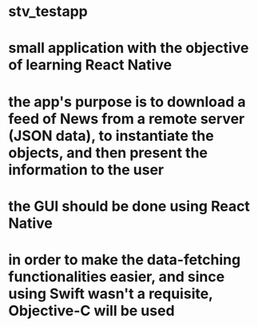 # stv_testapp
# small application with the objective of learning React Native
# the app's purpose is to download a feed of News from a remote server (JSON data), to instantiate the objects, and then present the information to the user
# the GUI should be done using React Native

# in order to make the data-fetching functionalities easier, and since using Swift wasn't a requisite, Objective-C will be used
